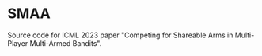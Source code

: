 # SMAA

Source code for ICML 2023 paper "Competing for Shareable Arms in Multi-Player Multi-Armed Bandits".
